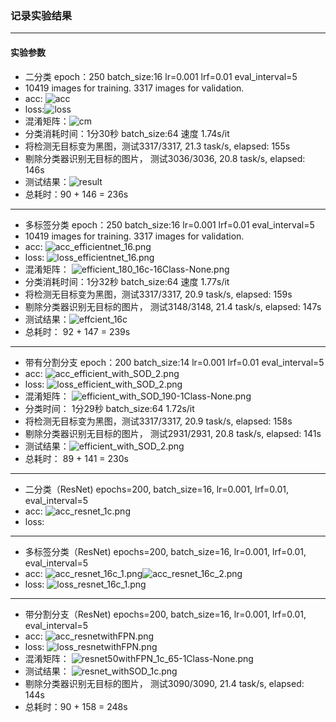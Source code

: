 ### 记录实验结果
***
#### 实验参数
* 二分类 epoch：250 batch_size:16 lr=0.001 lrf=0.01 eval_interval=5
* 10419 images for training. 3317 images for validation.
* acc: ![acc](./log_src/acc_efficientnet_2.png)
* loss:![loss](./log_src/loss_efficientnet_2.png)
* 混淆矩阵：![cm](./log_src/efficient_model_130-1Class-None.png)
* 分类消耗时间：1分30秒  batch_size:64 速度 1.74s/it
* 将检测无目标变为黑图，测试3317/3317, 21.3 task/s, elapsed: 155s
* 剔除分类器识别无目标的图片， 测试3036/3036, 20.8 task/s, elapsed: 146s
* 测试结果：![result](./log_src/efficient_reslut.png)
* 总耗时：90 + 146 = 236s

***

* 多标签分类 epoch：250 batch_size:16 lr=0.001 lrf=0.01 eval_interval=5
* 10419 images for training. 3317 images for validation.
* acc: ![acc_efficientnet_16.png](log_src%2Facc_efficientnet_16.png)
* loss: ![loss_efficientnet_16.png](log_src%2Floss_efficientnet_16.png)
* 混淆矩阵： ![efficient_180_16c-16Class-None.png](log_src%2Fefficient_180_16c-16Class-None.png)
* 分类消耗时间：1分32秒  batch_size:64 速度 1.77s/it
* 将检测无目标变为黑图，测试3317/3317, 20.9 task/s, elapsed: 159s
* 剔除分类器识别无目标的图片， 测试3148/3148, 21.4 task/s, elapsed: 147s
* 测试结果：![effcient_16c](./log_src/efficient_16c_reslut.png)
* 总耗时： 92 + 147 = 239s

***

* 带有分割分支 epoch：200 batch_size:14 lr=0.001 lrf=0.01 eval_interval=5
* acc: ![acc_efficient_with_SOD_2.png](log_src%2Facc_efficient_with_SOD_2.png)
* loss: ![loss_efficient_with_SOD_2.png](log_src%2Floss_efficient_with_SOD_2.png)
* 混淆矩阵： ![efficient_with_SOD_190-1Class-None.png](save_weights%2Fefficient_with_SOD_190-1Class-None.png)
* 分类时间： 1分29秒  batch_size:64 1.72s/it
* 将检测无目标变为黑图，测试3317/3317, 20.9 task/s, elapsed: 158s
* 剔除分类器识别无目标的图片， 测试2931/2931, 20.8 task/s, elapsed: 141s
* 测试结果：![efficient_with_SOD_2.png](log_src%2Fefficient_with_SOD_2.png)
* 总耗时： 89 + 141 = 230s

***

* 二分类（ResNet) epochs=200, batch_size=16, lr=0.001, lrf=0.01, eval_interval=5
* acc: ![acc_resnet_1c.png](log_src%2Facc_resnet_1c.png)
* loss: 

***

* 多标签分类（ResNet) epochs=200, batch_size=16, lr=0.001, lrf=0.01, eval_interval=5
* acc: ![acc_resnet_16c_1.png](log_src%2Facc_resnet_16c_1.png)![acc_resnet_16c_2.png](log_src%2Facc_resnet_16c_2.png)
* loss: ![loss_resnet_16c_1.png](log_src%2Floss_resnet_16c_1.png)

***

* 带分割分支（ResNet) epochs=200, batch_size=16, lr=0.001, lrf=0.01, eval_interval=5
* acc: ![acc_resnetwithFPN.png](log_src%2Facc_resnetwithFPN.png)
* loss: ![loss_resnetwithFPN.png](log_src%2Floss_resnetwithFPN.png)
* 混淆矩阵： ![resnet50withFPN_1c_65-1Class-None.png](save_weights%2Fresnet50withFPN_1c_65-1Class-None.png)
* 测试结果： ![resnet_withSOD_1c.png](log_src%2Fresnet_withSOD_1c.png)
* 剔除分类器识别无目标的图片， 测试3090/3090, 21.4 task/s, elapsed: 144s
* 总耗时：90 + 158 = 248s